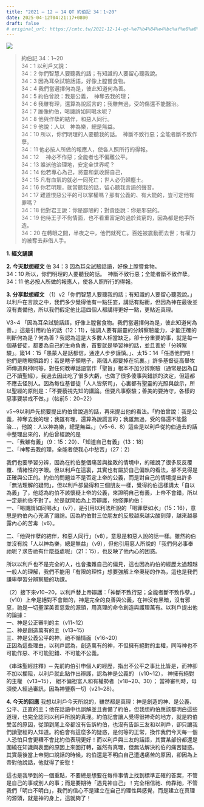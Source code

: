 ```yaml
---
title: "2021 – 12 – 14 QT 約伯記 34：1~20"
date: 2025-04-12T04:21:17+0800
draft: false
# original_url: https://cmtc.tw/2021-12-14-qt-%e7%b4%84%e4%bc%af%e8%a8%98-34%ef%bc%9a120
---
```


![](/images/qt.jpg)
> 約伯記 34：1\~20  
> 34：1 以利戶又說：  
> 34：2 你們智慧人要聽我的話；有知識的人要留心聽我說。  
> 34：3 因為耳朵試驗話語，好像上膛嘗食物。  
> 34：4 我們當選擇何為是，彼此知道何為善。  
> 34：5 約伯曾說：我是公義，　神奪去我的理；  
> 34：6 我雖有理，還算為說謊言的；我雖無過，受的傷還不能醫治。  
> 34：7 誰像約伯，喝譏誚如同喝水呢？  
> 34：8 他與作孽的結伴，和惡人同行。  
> 34：9 他說：人以　神為樂，總是無益。  
> 34：10 所以，你們明理的人要聽我的話。　神斷不致行惡；全能者斷不致作孽。  
> 34：11 他必按人所做的報應人，使各人照所行的得報。  
> 34：12 　神必不作惡；全能者也不偏離公平。  
> 34：13 誰派他治理地，安定全世界呢？  
> 34：14 他若專心為己，將靈和氣收歸自己，  
> 34：15 凡有血氣的就必一同死亡；世人必仍歸塵土。  
> 34：16 你若明理，就當聽我的話，留心聽我言語的聲音。  
> 34：17 難道恨惡公平的可以掌權嗎？那有公義的、有大能的，豈可定他有罪嗎？  
> 34：18 他對君王說：你是鄙陋的；對貴臣說：你是邪惡的。  
> 34：19 他待王子不徇情面，也不看重富足的過於貧窮的，因為都是他手所造。  
> 34：20 在轉眼之間，半夜之中，他們就死亡。百姓被震動而去世；有權力的被奪去非借人手。

**1. 經文誦讀**

**2.  今天默想經文**
伯 34：3 因為耳朵試驗話語，好像上膛嘗食物。  
34：10 所以，你們明理的人要聽我的話。　神斷不致行惡；全能者斷不致作孽。  
34：11 他必按人所做的報應人，使各人照所行的得報。

**3. 分享默想經文**
（1）v2「你們智慧人要聽我的話；有知識的人要留心聽我說。」以利戶在言談之中，我們多少覺得他有一點狂妄，講話有點衝，但因為神在最後並沒有責備他，所以我們假定他比這四個人都講得更好一點，更貼近真理。

V3\~4 「因為耳朵試驗話語，好像上膛嘗食物。我們當選擇何為是，彼此知道何為善。」這是引用約伯的話（12：11），強調人要有屬靈的分辨察驗能力，才能正確的判斷何為是？何為善？我認為這是大多數人相當缺乏，卻十分重要的事，就是每一個基督徒，都要為自己的生命負責，首要就是學習神的話，並且善於「分辨察驗」。箴14：15「愚蒙人是話都信，通達人步步謹慎。」、太15：14「任憑他們吧！他們是瞎眼領路的；若是瞎子領瞎子，兩個人都要掉在坑裏。」許多基督徒高舉牧師傳道與神同等，對任何教導話語當作「聖旨」根本不加分辨察驗（通常是因為自己不讀聖經），我過去因此吃了很多大虧，也做了很多傻事與錯誤的決定，但這都不應去怪別人。因為每位基督徒「人人皆祭司」，心裏都有聖靈的光照與啟示，所以聖經的原則是：「不要藐視先知的講論。但要凡事察驗；善美的要持守，各樣的惡事要禁戒不做。」（帖前5：20\~22）

v5\~9以利戶先扼要提出約伯曾說過的話，再來提出他的看法。「約伯曾說：我是公義，神奪去我的理；我雖有理，還算為說謊言的；我雖無過，受的傷還不能醫治…，他說：人以神為樂，總是無益。」（v5\~6、8）這些是以利戶從約伯過去的話中整理出來的，約伯曾經說的是  
一、「我雖有義」（9：15：20）、「知道自己有義」（13：18）  
二、「神奪去我的理，全能者使我心中愁苦」（27：2）

我們也要學習分辨，因為在約伯整個痛苦與挫敗的情境中，的確說了很多反反覆覆、情緒性的字眼。但以利戶在這裏，其實也有屬於自己偏執的看法，卻不見得是正確與公正的。約伯的問題並不是否定上帝的公義，而是對自己的情境提出許多「無法理解的疑問」，但以利戶卻變得和三個朋友一樣，覺得約伯這樣講太「自以為義」了，他認為約伯不該懷疑上帝的公義，來證明自己有義，上帝不會錯，所以一定是約伯不對了。於是就開始為上帝辯護，他怪罪約伯：  
一、「喝譏誚如同喝水」（v7），是引用以利法所說的「喝罪孽如水」（15：16），意思是約伯內心充滿了譏誚。因為約伯對三位朋友的反駁越來越尖酸刻薄，越來越暴露內心的苦毒（v6）。

二、「他與作孽的結伴，和惡人同行」（v8），意思是和惡人說的話一樣。雖然約伯並沒有說「人以神為樂，總是無益」（v9），但他引用惡人所說的「我們何必事奉祂呢？求告祂有什麼益處呢」（21：15），也反映了他內心的困惑。

所以以利戶也不是完全的人，也會攙雜自己的偏見，這也因為約伯的經歷太過超越一般人的理解，我們不能用「有限的理性」想要強解上帝奧秘的作為，這也是我們謙卑學習分辨察驗的功課。

（2）接下來v10\~20，以利戶替上帝辯護：「神斷不致行惡；全能者斷不致作孽。」（v10）上帝是絕對不會錯的，神是完全的良善與公義，在神沒有黑暗，沒有邪惡，祂是一切聖潔美善慈愛的源頭，用真理的命令創造與護理萬有。以利戶提出他的論據：  
一、神是公正審判的主（v11\~12）  
二、神是創造萬有的主（v13\~15）  
三、神是公義公平的神，祂不循情面（v16\~20）  
正因為這些理由，以利戶認為，創造萬有的神，不但擁有絕對的主權，同時神也不可能作惡、不可能犯錯、不可能不公義。

《串珠聖經註釋》─ 先前約伯引申個人的經歷，指出不公平之事比比皆是，而神卻不加以攔阻，以利戶就此點作出辯護，認為神是公義的 （v10\~12）， 神擁有絕對的主權 （v13\~15）， 絕不偏袒富人和有權勢者（v18\~20、30）； 當神審判時，毋須使人經過審訊，因為神鑒察一切（v21\~28）。

**4. 今天的回應**
我想以利戶今天所說的，雖然都是真理：神是創造的神、是公義、公平、正直的主；他在話語中也誤解並且責備了約伯，但我想約伯應該都明白這些道理，也完全認同以利戶所說的真理。約伯記會讓人覺得很神奇的地方，就是約伯受苦的原因，從頭到尾上帝都沒有告訴約伯，也沒有告訴三友和以利戶，卻只讓我們讀聖經的人知道。約伯會有這麼多的疑惑，是何等的正常，換作我們今天每一個人恐怕只會更糟不會比約伯表現更好！而以利戶與三友的話語，其實某部份都還是圍繞在知識與表面的原因上來回打轉，雖然有真理，但無法解決約伯的痛苦疑惑。其實最後當上帝開口說話的時候，約伯還是不明白自己遭遇痛苦的原因，卻因為上帝對他說話，他就得了安慰！

這也是我學到的一個重點，不要總是想要在每件事情上找到標準正確的答案，不管是自己的事或別人的事；而是要期待「遇見神自己」！完全相信祂、倚靠祂，不管我們「明白不明白」，我們的信心不是建立在自己的理性與感覺，而是建立在真理的源頭，就是神的身上，這就夠了！
